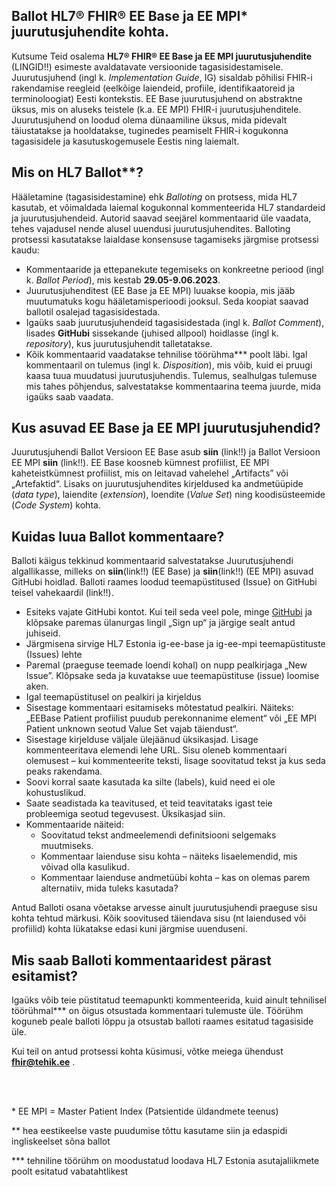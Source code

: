 ## Ballot HL7® FHIR® EE Base ja EE MPI* juurutusjuhendite kohta.

Kutsume Teid osalema **HL7® FHIR® EE Base ja EE MPI juurutusjuhendite** (LINGID!!) esimeste avaldatavate versioonide tagasisidestamisele. Juurutusjuhend (ingl k. *Implementation Guide*, IG)  sisaldab põhilisi FHIR-i rakendamise reegleid (eelkõige laiendeid, profiile, identifikaatoreid ja terminoloogiat) Eesti kontekstis. EE Base juurutusjuhend on abstraktne üksus, mis on aluseks teistele (k.a. EE MPI) FHIR-i juurutusjuhenditele. Juurutusjuhend on loodud olema dünaamiline üksus, mida pidevalt täiustatakse ja hooldatakse, tuginedes peamiselt FHIR-i kogukonna tagasisidele ja kasutuskogemusele Eestis ning laiemalt.

## Mis on HL7 Ballot**?

Hääletamine (tagasisidestamine) ehk *Balloting* on protsess, mida HL7 kasutab, et võimaldada laiemal kogukonnal kommenteerida HL7 standardeid ja juurutusjuhendeid. Autorid saavad seejärel kommentaarid üle vaadata, tehes vajadusel nende alusel uuendusi juurutusjuhendites. Balloting protsessi kasutatakse laialdase konsensuse tagamiseks järgmise protsessi kaudu:

* Kommentaaride ja ettepanekute tegemiseks on konkreetne periood (ingl k. *Ballot Period*), mis kestab **29.05-9.06.2023**.
* Juurutusjuhenditest (EE Base ja EE MPI) luuakse koopia, mis jääb muutumatuks kogu hääletamisperioodi jooksul. Seda koopiat saavad ballotil osalejad tagasisidestada.
* Igaüks saab juurutusjuhendeid tagasisidestada (ingl k. *Ballot Comment*), lisades **GitHubi** sissekande (juhised allpool) hoidlasse (ingl k. *repository*), kus juurutusjuhendit talletatakse.
* Kõik kommentaarid vaadatakse tehnilise töörühma*** poolt läbi. Igal kommentaaril on tulemus (ingl k. *Disposition*), mis võib, kuid ei pruugi kaasa tuua muudatusi juurutusjuhendis. Tulemus, sealhulgas tulemuse mis tahes põhjendus, salvestatakse kommentaarina teema juurde, mida igaüks saab vaadata.

## Kus asuvad EE Base ja EE MPI juurutusjuhendid?

Juurutusjuhendi Ballot Versioon EE Base asub **siin** (link!!) ja Ballot Versioon EE MPI **siin** (link!!). EE Base koosneb kümnest profiilist, EE MPI kaheteistkümnest profiilist, mis on leitavad vahelehel „Artifacts” või „Artefaktid“. Lisaks on juurutusjuhendites kirjeldused ka andmetüüpide (*data type*), laiendite (*extension*), loendite (*Value Set*) ning koodisüsteemide (*Code System*) kohta.

## Kuidas luua Ballot kommentaare?

Balloti käigus tekkinud kommentaarid salvestatakse Juurutusjuhendi algallikasse, milleks on **siin**(link!!) (EE Base) ja **siin**(link!!) (EE MPI) asuvad GitHubi hoidlad. Balloti raames loodud teemapüstitused (Issue) on GitHubi teisel vahekaardil (link!!).
* Esiteks vajate GitHubi kontot. Kui teil seda veel pole, minge [GitHubi](https://github.com/) ja klõpsake paremas ülanurgas lingil „Sign up“ ja järgige sealt antud juhiseid.
* Järgmisena sirvige HL7 Estonia ig-ee-base ja ig-ee-mpi teemapüstituste (Issues) lehte
* Paremal (praeguse teemade loendi kohal) on nupp pealkirjaga „New Issue”. Klõpsake seda ja kuvatakse uue teemapüstituse (issue) loomise aken.
* Igal teemapüstitusel on pealkiri ja kirjeldus
* Sisestage kommentaari esitamiseks mõtestatud pealkiri. Näiteks: „EEBase Patient profiilist puudub perekonnanime element“ või „EE MPI Patient unknown seotud Value Set vajab täiendust“.
* Sisestage kirjelduse väljale ülejäänud üksikasjad. Lisage kommenteeritava elemendi lehe URL. Sisu oleneb kommentaari olemusest – kui kommenteerite teksti, lisage soovitatud tekst ja kus seda peaks rakendama.
* Soovi korral saate kasutada ka silte (labels), kuid need ei ole kohustuslikud.
* Saate seadistada ka teavitused, et teid teavitataks igast teie probleemiga seotud tegevusest. Üksikasjad siin.
* Kommentaaride näiteid:
  * Soovitatud tekst andmeelemendi definitsiooni selgemaks muutmiseks.
  * Kommentaar laienduse sisu kohta – näiteks lisaelemendid, mis võivad olla kasulikud.
  * Kommentaar laienduse andmetüübi kohta – kas on olemas parem alternatiiv, mida tuleks kasutada?
 
Antud Balloti osana võetakse arvesse ainult juurutusjuhendi praeguse sisu kohta tehtud märkusi. Kõik soovitused täiendava sisu (nt laiendused või profiilid) kohta lükatakse edasi kuni järgmise uuenduseni.

## Mis saab Balloti kommentaaridest pärast esitamist?

Igaüks võib teie püstitatud teemapunkti kommenteerida, kuid ainult tehnilisel töörühmal*** on õigus otsustada kommentaari tulemuste üle. Töörühm koguneb peale balloti lõppu ja otsustab balloti raames esitatud tagasiside üle.

Kui teil on antud protsessi kohta küsimusi, võtke meiega ühendust **fhir@tehik.ee** .

<br/>
<br/>

\* EE MPI = Master Patient Index (Patsientide üldandmete teenus)

** hea eestikeelse vaste puudumise tõttu kasutame siin ja edaspidi ingliskeelset sõna ballot

*** tehniline töörühm on moodustatud loodava HL7 Estonia asutajaliikmete poolt esitatud vabatahtlikest

